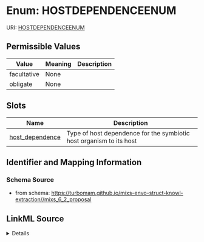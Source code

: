 # Enum: HOSTDEPENDENCEENUM



URI: [HOSTDEPENDENCEENUM](HOSTDEPENDENCEENUM)

## Permissible Values

| Value | Meaning | Description |
| --- | --- | --- |
| facultative | None |  |
| obligate | None |  |




## Slots

| Name | Description |
| ---  | --- |
| [host_dependence](host_dependence.md) | Type of host dependence for the symbiotic host organism to its host |






## Identifier and Mapping Information







### Schema Source


* from schema: https://turbomam.github.io/mixs-envo-struct-knowl-extraction//mixs_6_2_proposal




## LinkML Source

<details>
```yaml
name: HOST_DEPENDENCE_ENUM
from_schema: https://turbomam.github.io/mixs-envo-struct-knowl-extraction//mixs_6_2_proposal
rank: 1000
permissible_values:
  facultative:
    text: facultative
  obligate:
    text: obligate

```
</details>
